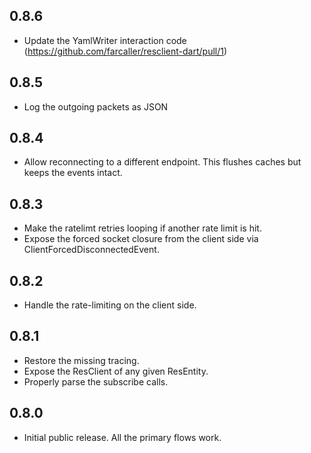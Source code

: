 ## 0.8.6

* Update the YamlWriter interaction code (https://github.com/farcaller/resclient-dart/pull/1)

## 0.8.5

* Log the outgoing packets as JSON

## 0.8.4

* Allow reconnecting to a different endpoint. This flushes caches but keeps the
  events intact.

## 0.8.3

* Make the ratelimt retries looping if another rate limit is hit.
* Expose the forced socket closure from the client side via
  ClientForcedDisconnectedEvent.

## 0.8.2

* Handle the rate-limiting on the client side.

## 0.8.1

* Restore the missing tracing.
* Expose the ResClient of any given ResEntity.
* Properly parse the subscribe calls.

## 0.8.0

* Initial public release. All the primary flows work.
